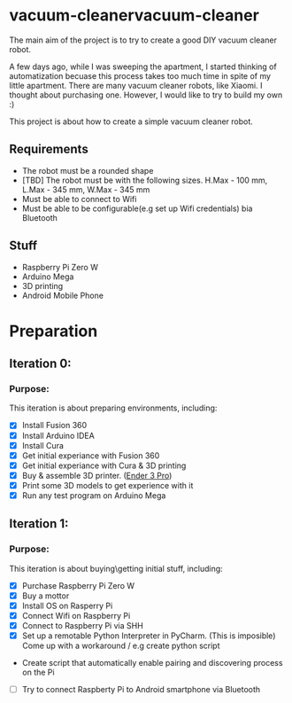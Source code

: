 # vacuum-cleanervacuum-cleaner
The main aim of the project is to try to create a good DIY vacuum cleaner robot.

A few days ago, while I was sweeping the apartment, I started thinking of automatization becuase this process takes too much time in spite of my little apartment. There are many
vacuum cleaner robots, like Xiaomi. I thought about purchasing one. However, I would like to try to build my own :)

This project is about how to create a simple vacuum cleaner robot.

## Requirements
* The robot must be a rounded shape
* [TBD] The robot must be with the following sizes. H.Max - 100 mm, L.Max - 345 mm, W.Max - 345 mm
* Must be able to connect to Wifi
* Must be able to be configurable(e.g set up Wifi credentials) bia Bluetooth

## Stuff
* Raspberry Pi Zero W
* Arduino Mega
* 3D printing
* Android Mobile Phone

# Preparation
## Iteration 0:
### Purpose:
This iteration is about preparing environments, including:
- [X] Install Fusion 360
- [X] Install Arduino IDEA
- [X] Install Cura
- [X] Get initial experiance with Fusion 360
- [X] Get initial experiance with Cura & 3D printing
- [X] Buy & assemble 3D printer. ([Ender 3 Pro](https://www.creality3dofficial.com/products/creality-ender-3-pro-3d-printer))
- [X] Print some 3D models to get experience with it
- [X] Run any test program on Arduino Mega

## Iteration 1:
### Purpose:
This iteration is about buying\getting initial stuff, including:
- [X] Purchase Raspberry Pi Zero W
- [X] Buy a mottor
- [x] Install OS on Rasperry Pi
- [x] Connect Wifi on Raspberry Pi
- [x] Connect to Raspberry Pi via SHH
- [X] Set up a remotable Python Interpreter in PyCharm. (This is imposible) Come up with a workaround / e.g create python script
- Create script that automatically enable pairing and discovering process on the Pi
- [ ] Try to connect Raspberty Pi to Android smartphone via Bluetooth
